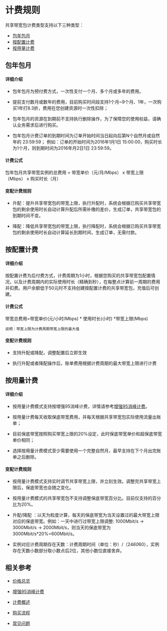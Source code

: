# 计费规则
共享带宽包计费类型支持以下三种类型：
- [包年包月](instance-type-family#user-content-1)
- [按配置计费](instance-type-family#user-content-2)
- [按用量计费](instance-type-family#user-content-3)

## 包年包月
<div id="user-content-1"></div>

#### 详细介绍

- 包年包月为预付费方式，一次性支付一个月、多个月或多年的费用。

- 提前支付数月或数年的费用，目前购买时间段支持1个月~9个月、1年，一次购买1年打8.3折，费用在您创建资源时一次性扣除；

- 包年包月的资源在到期前不支持执行删除操作，为了保障您的使用权益，请确认业务需求后进行购买。

- 包年包月计费订单的到期时间为订单开始时间当日起向后第N个自然月或自然年的 23:59:59； 例如：订单的开始时间为2016年1月1日 15:00:00，购买时长为1个月，则到期时间为2016年月2日1日 23:59:59。



#### 计费公式

包年包月共享带宽实例的总费用 = 带宽单价（元/月/Mbps） x 带宽上限（Mbps） x 购买时长（月）


#### 变配计费规则

- 升配：提升共享带宽包的带宽上限，执行升配时，系统会根据已购买共享带宽包的剩余使用时长自动计算升配后所需补缴的差价，生成订单，共享带宽包的到期时间不变。

- 降配：降低共享带宽包的带宽上限，执行降配时，系统会根据已购买共享带宽包的剩余使用时长自动计算延长到期时间，生成订单，无需付款。

## 按配置计费
<div id="user-content-2"></div>

#### 详细介绍

按配置计费为后付费方式，计费周期为1小时，根据您购买的共享带宽包配置情况，以及计费周期内的实际使用时长（精确到秒），在每整点计算前一周期的费用并扣费。用户余额低于50元时不支持创建按配置计费的共享带宽包，充值后可创建。



#### 计费公式

带宽总费用=带宽单价(元/小时/Mbps) * 使用时长(小时) \*带宽上限(Mbps)
```
说明：带宽上限为计费周期带宽上限的最大值
```

#### 变配计费规则

- 支持升配或降配，调整配置后立即生效

- 执行升配或者降配操作后，账单费用根据计费周期的最大带宽上限进行计费


## 按用量计费
<div id="user-content-3"></div>

#### 详细介绍

- 按用量计费模式支持按增强95消峰计费，详情请参考[增强95消峰计费](Charge-By-Usage/Top5-Eliminate.md)。

- 按用量计费每天收取保底带宽费用，并每天根据共享带宽包实际使用流量出账单；

- 目前保底带宽按照购买带宽上限的20%设定，此时保底带宽单价和超保底带宽单价相同；

- 选择按用量计费模式至少需要使用一个完整自然月，最早支持在下个月出完账单之后删除。



#### 变配计费规则

- 按用量计费模式支持实时调节共享带宽上限，并立刻生效。调整完共享带宽上限后，保底带宽也会随之变化。

- 按用量计费模式的共享带宽包不支持调整保底带宽百分比。目前仅支持的百分比为20%。

- 升配/降配 ：以天为粒度计算，每天的保底带宽为当天设置过的最大带宽上限对应的保底带宽。例如：一天中进行过带宽上限调整: 1000Mbit/s -> 3000Mbit/s -> 2000Mbit/s，则当天的保底带宽为3000Mbit/s*20%=600Mbit/s。

- 实例对应计费周期存在天数：计费周期时间（单位：秒）/（24*60*60），实例存在天数小数部分取小数点后2位，其他小数位直接舍弃。

## 相关参考

- [价格总览](Price-Overview.md)

- [增强95消峰计费](Charge-By-Usage/Top5-Eliminate.md)

- [计费概述](Billed-Overview.md)

- [购买流程](Purchase-Process.md)

- [常见问题](../FAQ/FAQ.md)


